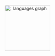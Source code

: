 ###

<div align="center">

<img src="https://github-readme-stats.vercel.app/api/top-langs?username=devarthurvieira&locale=en&hide_title=false&layout=compact&card_width=320&langs_count=5&theme=dracula&hide_border=false" height="150" alt="languages graph"  />
</div>

###





